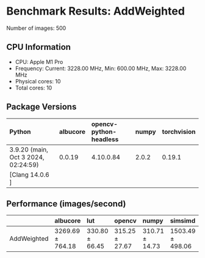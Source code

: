 # Benchmark Results: AddWeighted

Number of images: 500

## CPU Information

- CPU: Apple M1 Pro
- Frequency: Current: 3228.00 MHz, Min: 600.00 MHz, Max: 3228.00 MHz
- Physical cores: 10
- Total cores: 10

## Package Versions

| Python                                | albucore   | opencv-python-headless   | numpy   | torchvision   |
|:--------------------------------------|:-----------|:-------------------------|:--------|:--------------|
| 3.9.20 (main, Oct  3 2024, 02:24:59)  | 0.0.19     | 4.10.0.84                | 2.0.2   | 0.19.1        |
| [Clang 14.0.6 ]                       |            |                          |         |               |

## Performance (images/second)

|             | albucore         | lut            | opencv         | numpy          | simsimd          |
|:------------|:-----------------|:---------------|:---------------|:---------------|:-----------------|
| AddWeighted | 3269.69 ± 764.18 | 330.80 ± 66.45 | 315.25 ± 27.67 | 310.71 ± 14.73 | 1503.49 ± 498.06 |
